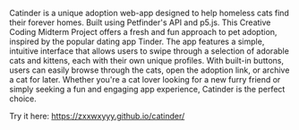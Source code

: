 Catinder is a unique adoption web-app designed to help homeless cats find their forever homes. Built using Petfinder's API and p5.js. This Creative Coding Midterm Project offers a fresh and fun approach to pet adoption, inspired by the popular dating app Tinder. The app features a simple, intuitive interface that allows users to swipe through a selection of adorable cats and kittens, each with their own unique profiles. With built-in buttons, users can easily browse through the cats, open the adoption link, or archive a cat for later. Whether you're a cat lover looking for a new furry friend or simply seeking a fun and engaging app experience, Catinder is the perfect choice.

Try it here: https://zxxwxyyy.github.io/catinder/
